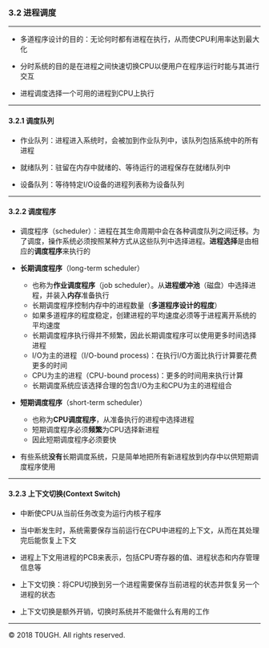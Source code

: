 ### 3.2 进程调度
---

- 多道程序设计的目的：无论何时都有进程在执行，从而使CPU利用率达到最大化

- 分时系统的目的是在进程之间快速切换CPU以便用户在程序运行时能与其进行交互

- 进程调度选择一个可用的进程到CPU上执行
--- 
#### 3.2.1 调度队列

- 作业队列：进程进入系统时，会被加到作业队列中，该队列包括系统中的所有进程

- 就绪队列：驻留在内存中就绪的、等待运行的进程保存在就绪队列中

- 设备队列：等待特定I/O设备的进程列表称为设备队列

---
#### 3.2.2 调度程序

- 调度程序（scheduler）：进程在其生命周期中会在各种调度队列之间迁移。为了调度，操作系统必须按照某种方式从这些队列中选择进程。**进程选择**是由相应的**调度程序**来执行的

- **长期调度程序**（long-term scheduler）
    - 也称为**作业调度程序**（job scheduler）。从**进程缓冲池**（磁盘）中选择进程，并装入**内存**准备执行
    - 长期调度程序控制内存中的进程数量（**多道程序设计的程度**）
    - 如果多道程序的程度稳定，创建进程的平均速度必须等于进程离开系统的平均速度
    - 长期调度程序执行得并不频繁，因此长期调度程序可以使用更多时间选择进程
    - I/O为主的进程（I/O-bound process)：在执行I/O方面比执行计算要花费更多的时间
    - CPU为主的进程（CPU-bound process)：更多的时间用来执行计算
    - 长期调度系统应该选择合理的包含I/O为主和CPU为主的进程组合

- **短期调度程序**（short-term scheduler）
    - 也称为**CPU调度程序**，从准备执行的进程中选择进程
    - 短期调度程序必须**频繁**为CPU选择新进程
    - 因此短期调度程序必须要快

- 有些系统**没有**长期调度系统，只是简单地把所有新进程放到内存中以供短期调度程序使用

---
#### 3.2.3 上下文切换(Context Switch)

- 中断使CPU从当前任务改变为运行内核子程序

- 当中断发生时，系统需要保存当前运行在CPU中进程的上下文，从而在其处理完后能恢复上下文

- 进程上下文用进程的PCB来表示，包括CPU寄存器的值、进程状态和内存管理信息等

- 上下文切换：将CPU切换到另一个进程需要保存当前进程的状态并恢复另一个进程的状态

- 上下文切换是额外开销，切换时系统并不能做什么有用的工作
---
&copy; 2018 T0UGH. All rights reserved.